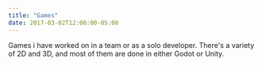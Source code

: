 ```yaml
---
title: "Games"
date: 2017-03-02T12:00:00-05:00
---
```


Games i have worked on in a team or as a solo developer. 
There's a variety of 2D and 3D, and most of them are done in either Godot or Unity.

